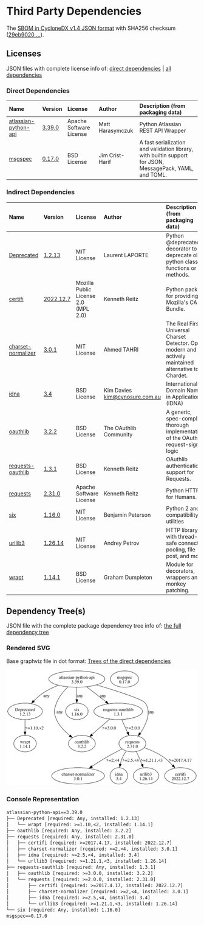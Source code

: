 # Third Party Dependencies

<!--[[[fill sbom_sha256()]]]-->
The [SBOM in CycloneDX v1.4 JSON format](https://git.sr.ht/~sthagen/tutkia/blob/default/sbom/cdx.json) with SHA256 checksum ([29eb9020 ...](https://git.sr.ht/~sthagen/tutkia/blob/default/sbom/cdx.json.sha256 "sha256:29eb90200dfe263e2f86a63c8473dd018501ab890a9c6a206345844c4bfb30e5")).
<!--[[[end]]] (checksum: f07cc9644e06bef032e7a895bd54b568)-->
## Licenses 

JSON files with complete license info of: [direct dependencies](direct-dependency-licenses.json) | [all dependencies](all-dependency-licenses.json)

### Direct Dependencies

<!--[[[fill direct_dependencies_table()]]]-->
| Name                                                                          | Version                                                         | License                 | Author           | Description (from packaging data)                                                                        |
|:------------------------------------------------------------------------------|:----------------------------------------------------------------|:------------------------|:-----------------|:---------------------------------------------------------------------------------------------------------|
| [atlassian-python-api](https://github.com/atlassian-api/atlassian-python-api) | [3.39.0](https://pypi.org/project/atlassian-python-api/3.39.0/) | Apache Software License | Matt Harasymczuk | Python Atlassian REST API Wrapper                                                                        |
| [msgspec](https://jcristharif.com/msgspec/)                                   | [0.17.0](https://pypi.org/project/msgspec/0.17.0/)              | BSD License             | Jim Crist-Harif  | A fast serialization and validation library, with builtin support for JSON, MessagePack, YAML, and TOML. |
<!--[[[end]]] (checksum: 9526554428d09347b6eadc07d87ef412)-->

### Indirect Dependencies

<!--[[[fill indirect_dependencies_table()]]]-->
| Name                                                               | Version                                                     | License                              | Author                           | Description (from packaging data)                                                                       |
|:-------------------------------------------------------------------|:------------------------------------------------------------|:-------------------------------------|:---------------------------------|:--------------------------------------------------------------------------------------------------------|
| [Deprecated](https://github.com/tantale/deprecated)                | [1.2.13](https://pypi.org/project/Deprecated/1.2.13/)       | MIT License                          | Laurent LAPORTE                  | Python @deprecated decorator to deprecate old python classes, functions or methods.                     |
| [certifi](https://github.com/certifi/python-certifi)               | [2022.12.7](https://pypi.org/project/certifi/2022.12.7/)    | Mozilla Public License 2.0 (MPL 2.0) | Kenneth Reitz                    | Python package for providing Mozilla's CA Bundle.                                                       |
| [charset-normalizer](https://github.com/Ousret/charset_normalizer) | [3.0.1](https://pypi.org/project/charset-normalizer/3.0.1/) | MIT License                          | Ahmed TAHRI                      | The Real First Universal Charset Detector. Open, modern and actively maintained alternative to Chardet. |
| [idna](https://github.com/kjd/idna)                                | [3.4](https://pypi.org/project/idna/3.4/)                   | BSD License                          | Kim Davies <kim@cynosure.com.au> | Internationalized Domain Names in Applications (IDNA)                                                   |
| [oauthlib](https://github.com/oauthlib/oauthlib)                   | [3.2.2](https://pypi.org/project/oauthlib/3.2.2/)           | BSD License                          | The OAuthlib Community           | A generic, spec-compliant, thorough implementation of the OAuth request-signing logic                   |
| [requests-oauthlib](https://github.com/requests/requests-oauthlib) | [1.3.1](https://pypi.org/project/requests-oauthlib/1.3.1/)  | BSD License                          | Kenneth Reitz                    | OAuthlib authentication support for Requests.                                                           |
| [requests](https://requests.readthedocs.io)                        | [2.31.0](https://pypi.org/project/requests/2.31.0/)         | Apache Software License              | Kenneth Reitz                    | Python HTTP for Humans.                                                                                 |
| [six](https://github.com/benjaminp/six)                            | [1.16.0](https://pypi.org/project/six/1.16.0/)              | MIT License                          | Benjamin Peterson                | Python 2 and 3 compatibility utilities                                                                  |
| [urllib3](https://urllib3.readthedocs.io/)                         | [1.26.14](https://pypi.org/project/urllib3/1.26.14/)        | MIT License                          | Andrey Petrov                    | HTTP library with thread-safe connection pooling, file post, and more.                                  |
| [wrapt](https://github.com/GrahamDumpleton/wrapt)                  | [1.14.1](https://pypi.org/project/wrapt/1.14.1/)            | BSD License                          | Graham Dumpleton                 | Module for decorators, wrappers and monkey patching.                                                    |
<!--[[[end]]] (checksum: 3be502b0a27d807ee7504d603517a09e)-->

## Dependency Tree(s)

JSON file with the complete package dependency tree info of: [the full dependency tree](package-dependency-tree.json)

### Rendered SVG

Base graphviz file in dot format: [Trees of the direct dependencies](package-dependency-tree.dot.txt)

<img src="./package-dependency-tree.svg" alt="Trees of the direct dependencies" title="Trees of the direct dependencies"/>

### Console Representation

<!--[[[fill dependency_tree_console_text()]]]-->
````console
atlassian-python-api==3.39.0
├── Deprecated [required: Any, installed: 1.2.13]
│   └── wrapt [required: >=1.10,<2, installed: 1.14.1]
├── oauthlib [required: Any, installed: 3.2.2]
├── requests [required: Any, installed: 2.31.0]
│   ├── certifi [required: >=2017.4.17, installed: 2022.12.7]
│   ├── charset-normalizer [required: >=2,<4, installed: 3.0.1]
│   ├── idna [required: >=2.5,<4, installed: 3.4]
│   └── urllib3 [required: >=1.21.1,<3, installed: 1.26.14]
├── requests-oauthlib [required: Any, installed: 1.3.1]
│   ├── oauthlib [required: >=3.0.0, installed: 3.2.2]
│   └── requests [required: >=2.0.0, installed: 2.31.0]
│       ├── certifi [required: >=2017.4.17, installed: 2022.12.7]
│       ├── charset-normalizer [required: >=2,<4, installed: 3.0.1]
│       ├── idna [required: >=2.5,<4, installed: 3.4]
│       └── urllib3 [required: >=1.21.1,<3, installed: 1.26.14]
└── six [required: Any, installed: 1.16.0]
msgspec==0.17.0
````
<!--[[[end]]] (checksum: f83dc709cbc811fe3e80eca62272cb57)-->
